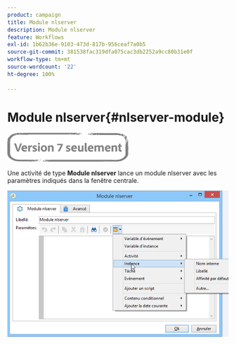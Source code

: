 ```yaml
---
product: campaign
title: Module nlserver
description: Module nlserver
feature: Workflows
exl-id: 1b62b36e-9103-473d-817b-956ceaf7a0b5
source-git-commit: 381538fac319dfa075cac3db2252a9cc80b31e0f
workflow-type: tm+mt
source-wordcount: '22'
ht-degree: 100%

---
```


# Module nlserver{#nlserver-module}

![](../../assets/v7-only.svg)

Une activité de type **Module nlserver** lance un module nlserver avec les paramètres indiqués dans la fenêtre centrale.

![](assets/nlserver_module_edit.png)
